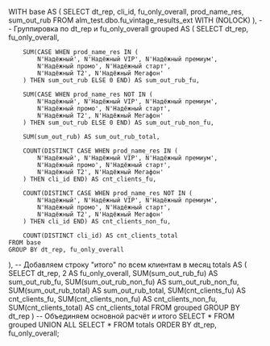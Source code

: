 WITH base AS (
    SELECT
        dt_rep,
        cli_id,
        fu_only_overall,
        prod_name_res,
        sum_out_rub
    FROM alm_test.dbo.fu_vintage_results_ext WITH (NOLOCK)
),
-- Группировка по dt_rep и fu_only_overall
grouped AS (
    SELECT
        dt_rep,
        fu_only_overall,

        SUM(CASE WHEN prod_name_res IN (
            N'Надёжный', N'Надёжный VIP', N'Надёжный премиум',
            N'Надёжный промо', N'Надёжный старт',
            N'Надёжный Т2', N'Надёжный Мегафон'
        ) THEN sum_out_rub ELSE 0 END) AS sum_out_rub_fu,

        SUM(CASE WHEN prod_name_res NOT IN (
            N'Надёжный', N'Надёжный VIP', N'Надёжный премиум',
            N'Надёжный промо', N'Надёжный старт',
            N'Надёжный Т2', N'Надёжный Мегафон'
        ) THEN sum_out_rub ELSE 0 END) AS sum_out_rub_non_fu,

        SUM(sum_out_rub) AS sum_out_rub_total,

        COUNT(DISTINCT CASE WHEN prod_name_res IN (
            N'Надёжный', N'Надёжный VIP', N'Надёжный премиум',
            N'Надёжный промо', N'Надёжный старт',
            N'Надёжный Т2', N'Надёжный Мегафон'
        ) THEN cli_id END) AS cnt_clients_fu,

        COUNT(DISTINCT CASE WHEN prod_name_res NOT IN (
            N'Надёжный', N'Надёжный VIP', N'Надёжный премиум',
            N'Надёжный промо', N'Надёжный старт',
            N'Надёжный Т2', N'Надёжный Мегафон'
        ) THEN cli_id END) AS cnt_clients_non_fu,

        COUNT(DISTINCT cli_id) AS cnt_clients_total
    FROM base
    GROUP BY dt_rep, fu_only_overall
),
-- Добавляем строку "итого" по всем клиентам в месяц
totals AS (
    SELECT
        dt_rep,
        2 AS fu_only_overall,
        SUM(sum_out_rub_fu)       AS sum_out_rub_fu,
        SUM(sum_out_rub_non_fu)   AS sum_out_rub_non_fu,
        SUM(sum_out_rub_total)    AS sum_out_rub_total,
        SUM(cnt_clients_fu)       AS cnt_clients_fu,
        SUM(cnt_clients_non_fu)   AS cnt_clients_non_fu,
        SUM(cnt_clients_total)    AS cnt_clients_total
    FROM grouped
    GROUP BY dt_rep
)
-- Объединяем основной расчёт и итого
SELECT *
FROM grouped
UNION ALL
SELECT *
FROM totals
ORDER BY dt_rep, fu_only_overall;
